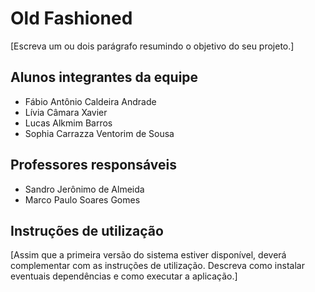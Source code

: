 # Old Fashioned

[Escreva um ou dois  parágrafo resumindo o objetivo do seu projeto.]

## Alunos integrantes da equipe

* Fábio Antônio Caldeira Andrade
* Lívia Câmara Xavier
* Lucas Alkmim Barros
* Sophia Carrazza Ventorim de Sousa

## Professores responsáveis

* Sandro Jerônimo de Almeida
* Marco Paulo Soares Gomes

## Instruções de utilização

[Assim que a primeira versão do sistema estiver disponível, deverá complementar com as instruções de utilização. Descreva como instalar eventuais dependências e como executar a aplicação.]
